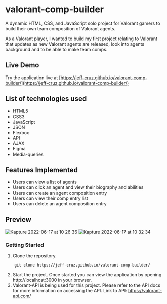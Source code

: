 # valorant-comp-builder

A dynamic HTML, CSS, and JavaScript solo project for Valorant gamers to build their own team composition of Valorant agents.

As a Valorant player, I wanted to build my first project relating to Valorant that updates as new Valorant agents are released, look into agents background and to be able to make team comps.

## Live Demo
Try the application live at [https://jeff-cruz.github.io/valorant-comp-builder/](https://jeff-cruz.github.io/valorant-comp-builder/)

## List of technologies used
* HTML5
* CSS3
* JavaScript
* JSON
* Flexbox
* API
* AJAX
* Figma
* Media-queries

## Features Implemented
* Users can view a list of agents
* Users can click an agent and view their biography and abilities
* Users can create an agent composition entry
* Users can view their comp entry list
* Users can delete an agent composition entry

## Preview
![Kapture 2022-06-17 at 10 26 36](https://user-images.githubusercontent.com/99565410/174349032-93f65c12-87dc-40ec-adfd-888e72798ae3.gif)
![Kapture 2022-06-17 at 10 32 34](https://user-images.githubusercontent.com/99565410/174349320-9306501d-8373-4d34-955a-e9aa1de308fc.gif)

### Getting Started
1. Clone the repository.

```shell
    git clone https://jeff-cruz.github.io/valorant-comp-builder/
```
2. Start the project. Once started you can view the application by opening http://localhost:3000 in your browser.
3. Valorant-API is being used for this project. Please refer to the API docs for more information on accessing the API.
Link to API: https://valorant-api.com/

